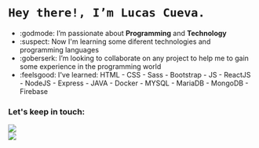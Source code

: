 # ```Hey there!, I’m Lucas Cueva.```

* :godmode: I’m passionate about **Programming** and **Technology**
* :suspect: Now I'm learning some diferent technologies and programming languages
* :goberserk: I’m looking to collaborate on any project to help me to gain some experience in the programming world
* :feelsgood: I've learned: HTML - CSS - Sass - Bootstrap - JS - ReactJS - NodeJS - Express - JAVA - Docker - MYSQL - MariaDB - MongoDB - Firebase

 ### Let's keep in touch: </br>
<div> 
 <a href = "mailto:lucasmaximilianocueva@gmail.com"><img src="https://img.shields.io/badge/-Gmail-%23333?style=for-the-badge&logo=gmail&logoColor=white" target="_blank"></a></br>
  <a href="https://www.linkedin.com/in/lucas-maximiliano-cueva/" target="_blank"><img src="https://img.shields.io/badge/-LinkedIn-%230077B5?style=for-the-badge&logo=linkedin&logoColor=white" target="_blank"></a>
</div>

